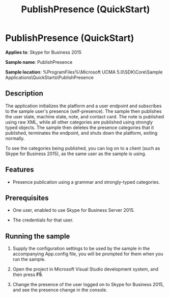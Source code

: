 ﻿---
title: PublishPresence (QuickStart)
description: An overview of PublishPresence (QuickStart) for Skype for Business 2015.
TOCTitle: PublishPresence (QuickStart)
ms:assetid: d3ae55a9-9cf6-40aa-9cab-33aeceb2ae37
ms:mtpsurl: https://msdn.microsoft.com/library/Dn454837(v=office.16)
ms:contentKeyID: 65240100
ms.date: 07/27/2015
mtps_version: v=office.16
---

# PublishPresence (QuickStart)

**Applies to**: Skype for Business 2015

**Sample name**: PublishPresence

**Sample location**: %ProgramFiles%\\Microsoft UCMA 5.0\\SDK\\Core\\Sample Applications\\QuickStarts\\PublishPresence

## Description

The application initializes the platform and a user endpoint and subscribes to the sample user's presence (self-presence). The sample then publishes the user state, machine state, note, and contact card. The note is published using raw XML, while all other categories are published using strongly typed objects. The sample then deletes the presence categories that it published, terminates the endpoint, and shuts down the platform, exiting normally.

To see the categories being published, you can log on to a client (such as Skype for Business 2015), as the same user as the sample is using.

## Features

  - Presence publication using a grammar and strongly-typed categories.

## Prerequisites

  - One user, enabled to use Skype for Business Server 2015.

  - The credentials for that user.

## Running the sample

1.  Supply the configuration settings to be used by the sample in the accompanying App.config file, you will be prompted for them when you run the sample.

2.  Open the project in Microsoft Visual Studio development system, and then press **F5**.

3.  Change the presence of the user logged on to Skype for Business 2015, and see the presence change in the console.

